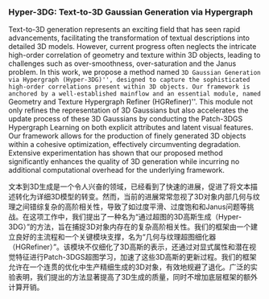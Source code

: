 ### Hyper-3DG: Text-to-3D Gaussian Generation via Hypergraph

Text-to-3D generation represents an exciting field that has seen rapid advancements, facilitating the transformation of textual descriptions into detailed 3D models. However, current progress often neglects the intricate high-order correlation of geometry and texture within 3D objects, leading to challenges such as over-smoothness, over-saturation and the Janus problem. In this work, we propose a method named ``3D Gaussian Generation via Hypergraph (Hyper-3DG)'', designed to capture the sophisticated high-order correlations present within 3D objects. Our framework is anchored by a well-established mainflow and an essential module, named ``Geometry and Texture Hypergraph Refiner (HGRefiner)''. This module not only refines the representation of 3D Gaussians but also accelerates the update process of these 3D Gaussians by conducting the Patch-3DGS Hypergraph Learning on both explicit attributes and latent visual features. Our framework allows for the production of finely generated 3D objects within a cohesive optimization, effectively circumventing degradation. Extensive experimentation has shown that our proposed method significantly enhances the quality of 3D generation while incurring no additional computational overhead for the underlying framework.

文本到3D生成是一个令人兴奋的领域，已经看到了快速的进展，促进了将文本描述转化为详细3D模型的转变。然而，当前的进展常常忽视了3D对象内部几何与纹理之间错综复杂的高阶相关性，导致了如过度平滑、过度饱和和Janus问题等挑战。在这项工作中，我们提出了一种名为“通过超图的3D高斯生成（Hyper-3DG）”的方法，旨在捕捉3D对象内存在的复杂高阶相关性。我们的框架由一个建立良好的主流程和一个关键模块支撑，名为“几何与纹理超图细化器（HGRefiner）”。该模块不仅细化了3D高斯的表示，还通过对显式属性和潜在视觉特征进行Patch-3DGS超图学习，加速了这些3D高斯的更新过程。我们的框架允许在一个连贯的优化中生产精细生成的3D对象，有效地规避了退化。广泛的实验表明，我们提出的方法显著提高了3D生成的质量，同时不增加底层框架的额外计算开销。
